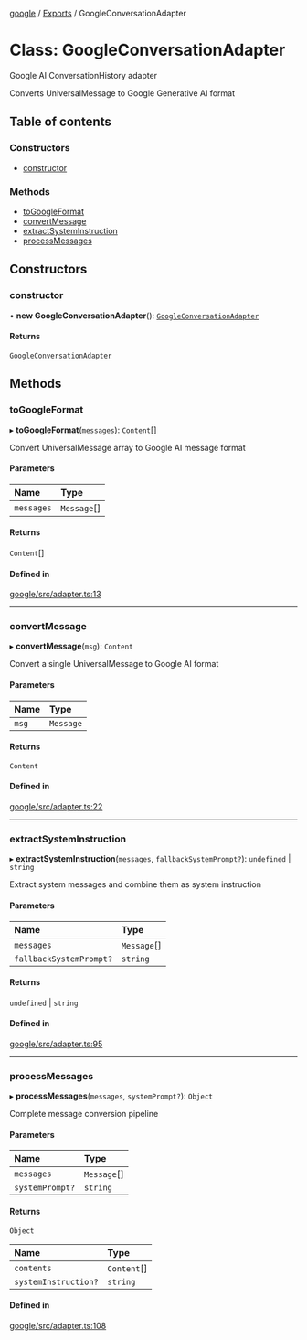<!-- 
 ⚠️  AUTO-GENERATED FILE - DO NOT EDIT MANUALLY
 This file is automatically generated by scripts/docs-generator.js
 To make changes, edit the source TypeScript files or update the generator script
-->

[google](../../) / [Exports](../modules) / GoogleConversationAdapter

# Class: GoogleConversationAdapter

Google AI ConversationHistory adapter

Converts UniversalMessage to Google Generative AI format

## Table of contents

### Constructors

- [constructor](GoogleConversationAdapter#constructor)

### Methods

- [toGoogleFormat](GoogleConversationAdapter#togoogleformat)
- [convertMessage](GoogleConversationAdapter#convertmessage)
- [extractSystemInstruction](GoogleConversationAdapter#extractsysteminstruction)
- [processMessages](GoogleConversationAdapter#processmessages)

## Constructors

### constructor

• **new GoogleConversationAdapter**(): [`GoogleConversationAdapter`](GoogleConversationAdapter)

#### Returns

[`GoogleConversationAdapter`](GoogleConversationAdapter)

## Methods

### toGoogleFormat

▸ **toGoogleFormat**(`messages`): `Content`[]

Convert UniversalMessage array to Google AI message format

#### Parameters

| Name | Type |
| :------ | :------ |
| `messages` | `Message`[] |

#### Returns

`Content`[]

#### Defined in

[google/src/adapter.ts:13](https://github.com/woojubb/robota/blob/46e3c20d20507afa42f465edc1521c6649dfe421/packages/google/src/adapter.ts#L13)

___

### convertMessage

▸ **convertMessage**(`msg`): `Content`

Convert a single UniversalMessage to Google AI format

#### Parameters

| Name | Type |
| :------ | :------ |
| `msg` | `Message` |

#### Returns

`Content`

#### Defined in

[google/src/adapter.ts:22](https://github.com/woojubb/robota/blob/46e3c20d20507afa42f465edc1521c6649dfe421/packages/google/src/adapter.ts#L22)

___

### extractSystemInstruction

▸ **extractSystemInstruction**(`messages`, `fallbackSystemPrompt?`): `undefined` \| `string`

Extract system messages and combine them as system instruction

#### Parameters

| Name | Type |
| :------ | :------ |
| `messages` | `Message`[] |
| `fallbackSystemPrompt?` | `string` |

#### Returns

`undefined` \| `string`

#### Defined in

[google/src/adapter.ts:95](https://github.com/woojubb/robota/blob/46e3c20d20507afa42f465edc1521c6649dfe421/packages/google/src/adapter.ts#L95)

___

### processMessages

▸ **processMessages**(`messages`, `systemPrompt?`): `Object`

Complete message conversion pipeline

#### Parameters

| Name | Type |
| :------ | :------ |
| `messages` | `Message`[] |
| `systemPrompt?` | `string` |

#### Returns

`Object`

| Name | Type |
| :------ | :------ |
| `contents` | `Content`[] |
| `systemInstruction?` | `string` |

#### Defined in

[google/src/adapter.ts:108](https://github.com/woojubb/robota/blob/46e3c20d20507afa42f465edc1521c6649dfe421/packages/google/src/adapter.ts#L108)
